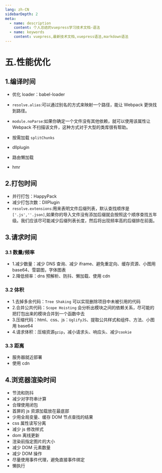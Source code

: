 ```yaml
---
lang: zh-CN
sidebarDepth: 2
meta:
  - name: description
    content: 个人总结的vuepress学习技术文档-语法
  - name: keywords
    content: vuepress,最新技术文档,vuepress语法,markdown语法
---
```


# 五.性能优化

## 1.编译时间

- 优化 loader：babel-loader
- `resolve.alias`:可以通过别名的方式来映射一个路径，能让 Webpack 更快找到路径。
- `module.noParse`:如果你确定一个文件没有其他依赖，就可以使用该属性让 Webpack 不扫描该文件，这种方式对于大型的类库很有帮助。

- 按需加载 `splitChunks`
- dllplugin
- 路由懒加载
- hmr

## 2.打包时间

- 并行打包：HappyPack
- 减少打包次数：DllPlugin
- `resolve.extensions`:用来表明文件后缀列表，默认查找顺序是`['.js',''.json]`,如果你的导入文件没有添加后缀就会按照这个顺序查找五年级。我们应该尽可能减少后缀列表长度，然后将出现频率高的后缀排在前面。

## 3.请求时间

### 3.1 数量/频率

- 1.减少数量：减少 DNS 查询、减少 iframe、避免重定向、缓存资源、小图用 base64、雪碧图，字体图表
- 2.降低频率：dns 预解析、防抖、懒加载、使用 cdn

### 3.2 体积

- 1.去掉多余代码：`Tree Shaking` 可以实现删除项目中未被引用的代码
- 2.合并公共代码：`Scope Hoisting` 会分析出模块之间的依赖关系，尽可能的把打包出来的模块合并到一个函数中去
- 3.压缩代码：html、css、js：`UglifyJS`、提取公共样式和组件、方法、小图用 base64
- 4.请求体积：压缩资源`gzip`，减小请求头、响应头、减少`cookie`

### 3.3 距离

- 服务器就近部署
- 使用 cdn

## 4.浏览器渲染时间

- 节流和防抖
- 减少对字符串计算
- 合理使用闭包
- 首屏的 js 资源加载放在最底部
- 少用全局变量、缓存 DOM 节点查找的结果
- css 属性读写分离
- 减少 js 修改样式
- dom 离线更新
- 渲染前指定图片的大小
- 减少 DOM 元素数量
- 减少 DOM 操作
- 尽量使用事件代理，避免直接事件绑定
- 懒执行
